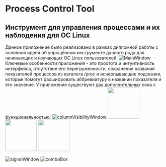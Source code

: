 # Process Control Tool
## Инструмент для управления процессами и их наблодения для ОС Linux
Данное приложение было реализовано в рамках дипломной работы с основной идеей об упрощённом инструменте данного рода для начинающих и изучающих ОС Linux пользователей.
 ![MainWindow](https://github.com/user-attachments/assets/cb69c26b-53d0-47fe-9d53-aab634c66aaa)
Ключевые особенности приложения - это простота и интуитивность интерфейса, отсутствие его перегруженности, сохранение названий показателей процессов из каталога /proc и исчерпывающие подсказки, которые помогут расшифровать аббревиатуру в названии показателя и его значение.
У приложения существуют два дополнительных окна с функциональностью:
![columnVisibilityWindow](https://github.com/user-attachments/assets/006942d6-3b2b-4b1d-81e1-317c3eee8dd6)
<img src="https://github.com/user-attachments/assets/7d501ba9-f657-491a-818d-3ee2471b0574" width = "100"> <img src="[https://github.com/user-attachments/assets/7d501ba9-f657-491a-818d-3ee2471b0574](https://github.com/user-attachments/assets/873f5251-92ba-4325-b125-db0df3d918be)" width = "100"> <img src="[https://github.com/user-attachments/assets/7d501ba9-f657-491a-818d-3ee2471b0574](https://github.com/user-attachments/assets/c6b404e1-f595-4df7-b983-11b01cd7bad4)" width = "100">

![signalWindow](https://github.com/user-attachments/assets/c78fba0a-f5d4-4f03-b88d-b9f74c670f81) ![comboBox](https://github.com/user-attachments/assets/d94723bd-c6db-4a9d-961d-46d0a1d21ebd)

